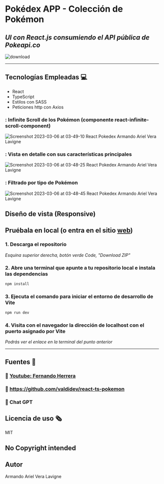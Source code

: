 # Pokédex APP - Colección de Pokémon 
## _UI con React.js consumiendo el API pública de Pokeapi.co_
![download](https://user-images.githubusercontent.com/96445737/212669378-a699e1ae-b9bf-4b54-a3af-14c78b673511.png)
***

## Tecnologías Empleadas :computer:
- React
- TypeScript 
- Estilos con SASS
- Peticiones http con Axios


### : Infinite Scroll de los Pokémon (componente react-infinite-scroll-component)
![Screenshot 2023-03-06 at 03-49-10 React Pokedex Armando Ariel Vera Lavigne](https://user-images.githubusercontent.com/94018348/223152642-66c21730-c2c7-42a4-bb0b-68883b060b58.png)

### : Vista en detalle con sus características principales
![Screenshot 2023-03-06 at 03-48-25 React Pokedex Armando Ariel Vera Lavigne](https://user-images.githubusercontent.com/94018348/223152704-8a6f453f-0c8d-4e60-b589-3007119902ae.png)

### : Filtrado por tipo de Pokémon
![Screenshot 2023-03-06 at 03-48-45 React Pokedex Armando Ariel Vera Lavigne](https://user-images.githubusercontent.com/94018348/223152930-5294977b-f846-4897-9875-1fa6e401dde3.png)

## Diseño de vista (Responsive) 

## Pruébala en local (o entra en el sitio [web](https://react-ts-pokedex-infinite-scroll.netlify.app/))
### 1. Descarga el repositorio

_Esquina superior derecha, botón verde Code, "Download ZIP"_


### 2. Abre una terminal que apunte a tu repositorio local e instala las dependencias
```sh
npm install
```
### 3. Ejecuta el comando para iniciar el entorno de desarrollo de Vite
```sh
npm run dev
```
### 4. Visita con el navegador la dirección de localhost con el puerto asignado por Vite
_Podrás ver el enlace en la terminal del punto anterior_
***


## Fuentes :book:
### :book: [Youtube: Fernando Herrera](https://www.youtube.com/watch?v=8HE657KssxE)
### :book: https://github.com/valdidev/react-ts-pokemon
### :book: Chat GPT

## Licencia de uso :newspaper_roll:
MIT

## No Copyright intended

## Autor 
Armando Ariel Vera Lavigne
